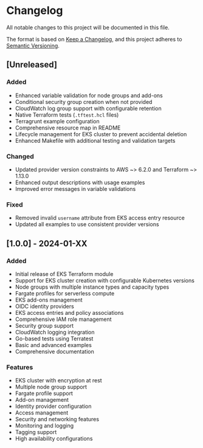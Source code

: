 # Changelog

All notable changes to this project will be documented in this file.

The format is based on [Keep a Changelog](https://keepachangelog.com/en/1.0.0/),
and this project adheres to [Semantic Versioning](https://semver.org/spec/v2.0.0.html).

## [Unreleased]

### Added
- Enhanced variable validation for node groups and add-ons
- Conditional security group creation when not provided
- CloudWatch log group support with configurable retention
- Native Terraform tests (`.tftest.hcl` files)
- Terragrunt example configuration
- Comprehensive resource map in README
- Lifecycle management for EKS cluster to prevent accidental deletion
- Enhanced Makefile with additional testing and validation targets

### Changed
- Updated provider version constraints to AWS ~> 6.2.0 and Terraform ~> 1.13.0
- Enhanced output descriptions with usage examples
- Improved error messages in variable validations

### Fixed
- Removed invalid `username` attribute from EKS access entry resource
- Updated all examples to use consistent provider versions

## [1.0.0] - 2024-01-XX

### Added
- Initial release of EKS Terraform module
- Support for EKS cluster creation with configurable Kubernetes versions
- Node groups with multiple instance types and capacity types
- Fargate profiles for serverless compute
- EKS add-ons management
- OIDC identity providers
- EKS access entries and policy associations
- Comprehensive IAM role management
- Security group support
- CloudWatch logging integration
- Go-based tests using Terratest
- Basic and advanced examples
- Comprehensive documentation

### Features
- EKS cluster with encryption at rest
- Multiple node group support
- Fargate profile support
- Add-on management
- Identity provider configuration
- Access management
- Security and networking features
- Monitoring and logging
- Tagging support
- High availability configurations 